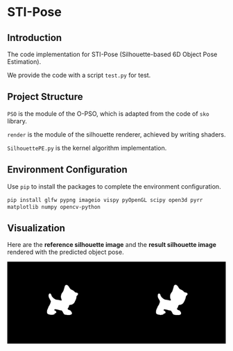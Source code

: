 # STI-Pose
## Introduction
  The code implementation for STI-Pose (Silhouette-based 6D Object Pose Estimation).
  
  We provide the code with a script `test.py` for test.
## Project Structure
  `PSO` is the module of the O-PSO, which is adapted from the code of `sko` library.
  
  `render` is the module of the silhouette renderer, achieved by writing shaders.
  
  `SilhouettePE.py` is the kernel algorithm implementation.
  
## Environment Configuration
  Use `pip` to install the packages to complete the environment configuration.
  ```
  pip install glfw pypng imageio vispy pyOpenGL scipy open3d pyrr matplotlib numpy opencv-python
  ```
  
## Visualization
  Here are the **reference silhouette image** and the **result silhouette image** rendered with the predicted object pose.
<div style="display:flex">
  <img src="ref_silhouette.png" alt="ref_silhouette.png" width="50%" height="50%">
  <img src="result_silhouette.png" alt="result_silhouette.png" width="50%" height="50%">
</div>
  
